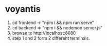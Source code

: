 # voyantis

1. cd frontend -> "npm i && npm run serve"
2. cd backend => "npm i && nodemon server.js"
3. browse to http://localhost:8080
4. step 1 and 2 form 2 different terminals.
